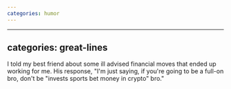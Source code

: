 ```yaml
---
categories: humor
---
```


---
categories: great-lines
---

I told my best friend about some ill advised financial moves that ended up working for me. His response, "I'm just saying, if you're going to be a full-on bro, don't be "invests sports bet money in crypto" bro."

